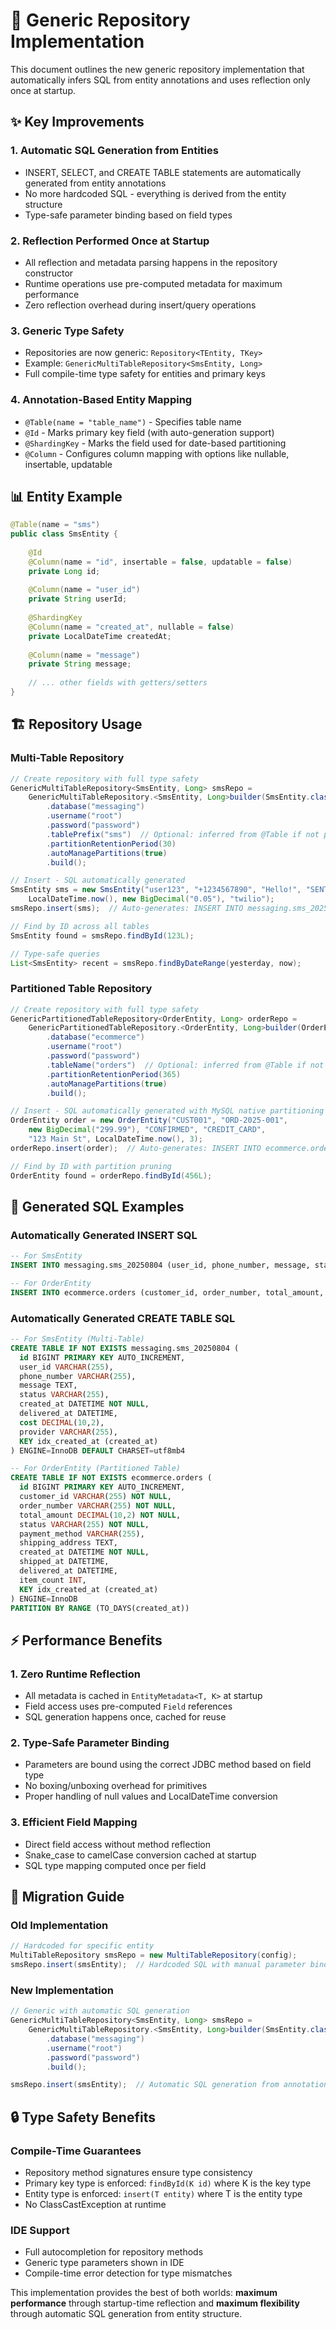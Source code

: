 # 🚀 Generic Repository Implementation

This document outlines the new generic repository implementation that automatically infers SQL from entity annotations and uses reflection only once at startup.

## ✨ Key Improvements

### 1. **Automatic SQL Generation from Entities**
- INSERT, SELECT, and CREATE TABLE statements are automatically generated from entity annotations
- No more hardcoded SQL - everything is derived from the entity structure
- Type-safe parameter binding based on field types

### 2. **Reflection Performed Once at Startup**
- All reflection and metadata parsing happens in the repository constructor
- Runtime operations use pre-computed metadata for maximum performance
- Zero reflection overhead during insert/query operations

### 3. **Generic Type Safety**
- Repositories are now generic: `Repository<TEntity, TKey>`
- Example: `GenericMultiTableRepository<SmsEntity, Long>`
- Full compile-time type safety for entities and primary keys

### 4. **Annotation-Based Entity Mapping**
- `@Table(name = "table_name")` - Specifies table name
- `@Id` - Marks primary key field (with auto-generation support)
- `@ShardingKey` - Marks the field used for date-based partitioning
- `@Column` - Configures column mapping with options like nullable, insertable, updatable

## 📊 Entity Example

```java
@Table(name = "sms")
public class SmsEntity {
    
    @Id
    @Column(name = "id", insertable = false, updatable = false)
    private Long id;
    
    @Column(name = "user_id")
    private String userId;
    
    @ShardingKey
    @Column(name = "created_at", nullable = false)
    private LocalDateTime createdAt;
    
    @Column(name = "message")
    private String message;
    
    // ... other fields with getters/setters
}
```

## 🏗️ Repository Usage

### Multi-Table Repository
```java
// Create repository with full type safety
GenericMultiTableRepository<SmsEntity, Long> smsRepo = 
    GenericMultiTableRepository.<SmsEntity, Long>builder(SmsEntity.class, Long.class)
        .database("messaging")
        .username("root")
        .password("password")
        .tablePrefix("sms")  // Optional: inferred from @Table if not provided
        .partitionRetentionPeriod(30)
        .autoManagePartitions(true)
        .build();

// Insert - SQL automatically generated
SmsEntity sms = new SmsEntity("user123", "+1234567890", "Hello!", "SENT", 
    LocalDateTime.now(), new BigDecimal("0.05"), "twilio");
smsRepo.insert(sms);  // Auto-generates: INSERT INTO messaging.sms_20250804 (user_id, phone_number, message, status, created_at, cost, provider) VALUES (?, ?, ?, ?, ?, ?, ?)

// Find by ID across all tables
SmsEntity found = smsRepo.findById(123L);

// Type-safe queries
List<SmsEntity> recent = smsRepo.findByDateRange(yesterday, now);
```

### Partitioned Table Repository
```java
// Create repository with full type safety
GenericPartitionedTableRepository<OrderEntity, Long> orderRepo = 
    GenericPartitionedTableRepository.<OrderEntity, Long>builder(OrderEntity.class, Long.class)
        .database("ecommerce")
        .username("root")
        .password("password")
        .tableName("orders")  // Optional: inferred from @Table if not provided
        .partitionRetentionPeriod(365)
        .autoManagePartitions(true)
        .build();

// Insert - SQL automatically generated with MySQL native partitioning
OrderEntity order = new OrderEntity("CUST001", "ORD-2025-001", 
    new BigDecimal("299.99"), "CONFIRMED", "CREDIT_CARD", 
    "123 Main St", LocalDateTime.now(), 3);
orderRepo.insert(order);  // Auto-generates: INSERT INTO ecommerce.orders (customer_id, order_number, total_amount, status, payment_method, shipping_address, created_at, item_count) VALUES (?, ?, ?, ?, ?, ?, ?, ?)

// Find by ID with partition pruning
OrderEntity found = orderRepo.findById(456L);
```

## 🔧 Generated SQL Examples

### Automatically Generated INSERT SQL
```sql
-- For SmsEntity
INSERT INTO messaging.sms_20250804 (user_id, phone_number, message, status, created_at, delivered_at, cost, provider) VALUES (?, ?, ?, ?, ?, ?, ?, ?)

-- For OrderEntity  
INSERT INTO ecommerce.orders (customer_id, order_number, total_amount, status, payment_method, shipping_address, created_at, shipped_at, delivered_at, item_count) VALUES (?, ?, ?, ?, ?, ?, ?, ?, ?, ?)
```

### Automatically Generated CREATE TABLE SQL
```sql
-- For SmsEntity (Multi-Table)
CREATE TABLE IF NOT EXISTS messaging.sms_20250804 (
  id BIGINT PRIMARY KEY AUTO_INCREMENT,
  user_id VARCHAR(255),
  phone_number VARCHAR(255),
  message TEXT,
  status VARCHAR(255),
  created_at DATETIME NOT NULL,
  delivered_at DATETIME,
  cost DECIMAL(10,2),
  provider VARCHAR(255),
  KEY idx_created_at (created_at)
) ENGINE=InnoDB DEFAULT CHARSET=utf8mb4

-- For OrderEntity (Partitioned Table)
CREATE TABLE IF NOT EXISTS ecommerce.orders (
  id BIGINT PRIMARY KEY AUTO_INCREMENT,
  customer_id VARCHAR(255) NOT NULL,
  order_number VARCHAR(255) NOT NULL,
  total_amount DECIMAL(10,2) NOT NULL,
  status VARCHAR(255) NOT NULL,
  payment_method VARCHAR(255),
  shipping_address TEXT,
  created_at DATETIME NOT NULL,
  shipped_at DATETIME,
  delivered_at DATETIME,
  item_count INT,
  KEY idx_created_at (created_at)
) ENGINE=InnoDB
PARTITION BY RANGE (TO_DAYS(created_at))
```

## ⚡ Performance Benefits

### 1. **Zero Runtime Reflection**
- All metadata is cached in `EntityMetadata<T, K>` at startup
- Field access uses pre-computed `Field` references
- SQL generation happens once, cached for reuse

### 2. **Type-Safe Parameter Binding**
- Parameters are bound using the correct JDBC method based on field type
- No boxing/unboxing overhead for primitives
- Proper handling of null values and LocalDateTime conversion

### 3. **Efficient Field Mapping**  
- Direct field access without method reflection
- Snake_case to camelCase conversion cached at startup
- SQL type mapping computed once per field

## 🎯 Migration Guide

### Old Implementation
```java
// Hardcoded for specific entity
MultiTableRepository smsRepo = new MultiTableRepository(config);
smsRepo.insert(smsEntity);  // Hardcoded SQL with manual parameter binding
```

### New Implementation
```java
// Generic with automatic SQL generation
GenericMultiTableRepository<SmsEntity, Long> smsRepo = 
    GenericMultiTableRepository.<SmsEntity, Long>builder(SmsEntity.class, Long.class)
        .database("messaging")
        .username("root")
        .password("password")
        .build();

smsRepo.insert(smsEntity);  // Automatic SQL generation from annotations
```

## 🔒 Type Safety Benefits

### Compile-Time Guarantees
- Repository method signatures ensure type consistency
- Primary key type is enforced: `findById(K id)` where K is the key type
- Entity type is enforced: `insert(T entity)` where T is the entity type
- No ClassCastException at runtime

### IDE Support
- Full autocompletion for repository methods
- Generic type parameters shown in IDE
- Compile-time error detection for type mismatches

This implementation provides the best of both worlds: **maximum performance** through startup-time reflection and **maximum flexibility** through automatic SQL generation from entity structure.